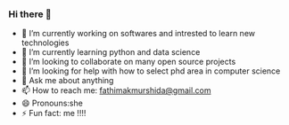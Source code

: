 ### Hi there 👋

- 🔭 I’m currently working on softwares and intrested to learn new technologies
- 🌱 I’m currently learning python and data science
- 👯 I’m looking to collaborate on many open source projects
- 🤔 I’m looking for help with how to select phd area in computer science 
- 💬 Ask me about anything
- 📫 How to reach me: fathimakmurshida@gmail.com
- 😄 Pronouns:she
- ⚡ Fun fact: me !!!!


